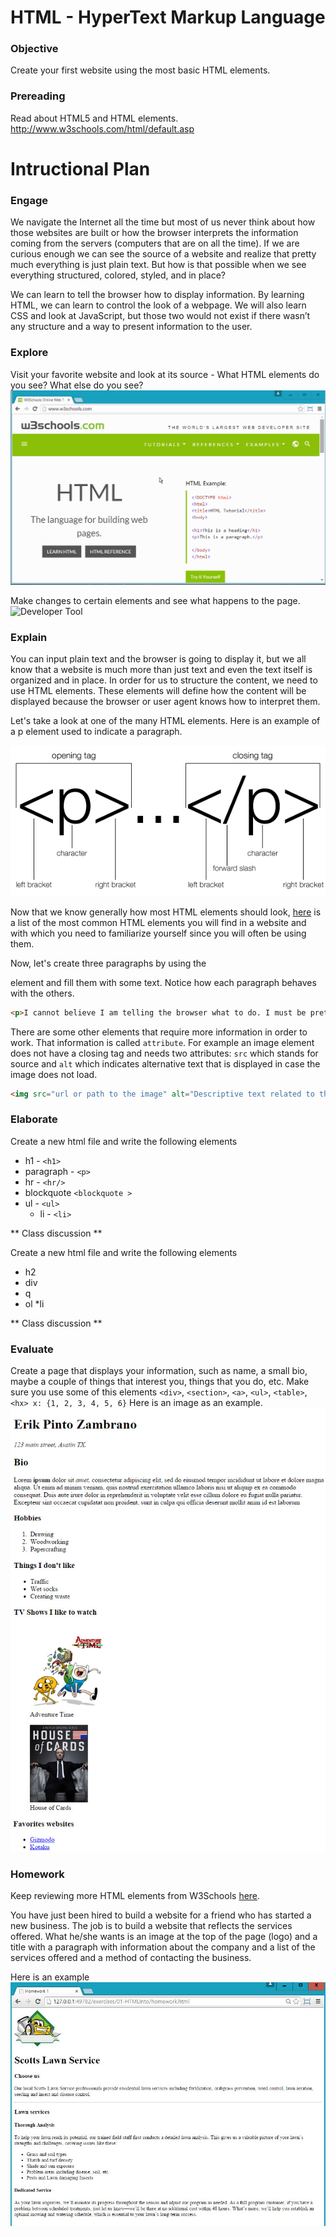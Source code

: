 # HTML - HyperText Markup Language

### Objective
Create your first website using the most basic HTML elements.

### Prereading
Read about HTML5 and HTML elements. http://www.w3schools.com/html/default.asp 

# Intructional Plan

### Engage

We navigate the Internet all the time but most of us never think about how those websites are built or how the browser interprets the information coming from the servers (computers that are on all the time). If we are curious enough we can see the source of a website and realize that pretty much everything is just plain text. But how is that possible when we see everything structured, colored, styled, and in place?  

We can learn to tell the browser how to display information. By learning HTML, we can learn to control the look of a webpage. We will also learn CSS and look at JavaScript, but those two would not exist if there wasn’t any structure and a way to present information to the user. 

### Explore

Visit your favorite website and look at its source - What HTML elements do you see? What else do you see?
![Page Source](../images/page-source.gif)

Make changes to certain elements and see what happens to the page.  
![Developer Tool](../images/developer-tool.gif)

### Explain

You can input plain text and the browser is going to display it, but we all know that a website is much more than just text and even the text itself is organized and in place. In order for us to structure the content, we need to use HTML elements. These elements will define how the content will be displayed because the browser or user agent knows how to interpret them. 

Let's take a look at one of the many HTML elements. Here is an example of a p element used to indicate a paragraph. 

![Element Anatomy](/images/tags.jpg)

Now that we know generally how most HTML elements should look, [here](http://www.w3schools.com/tags/default.asp) is a list of the most common HTML elements you will find in a website and with which you need to familiarize yourself since you will often be using them. 

Now, let's create three paragraphs by using the <p> element and fill them with some text. Notice how each paragraph behaves with the others.

```html
<p>I cannot believe I am telling the browser what to do. I must be pretty smart!</p>
```
There are some other elements that require more information in order to work. That information is called `attribute`. For example an image element does not have a closing tag and needs two attributes: `src` which stands for source and `alt` which indicates alternative text that is displayed in case the image does not load. 

```html
<img src="url or path to the image" alt="Descriptive text related to the image"/>
```

### Elaborate 

Create a new html file and write the following elements   
* h1 - `<h1>`
* paragraph - `<p>`
* hr - `<hr/>`
* blockquote `<blockquote >`
* ul - `<ul>`
    * li - `<li>`

** Class discussion **

Create a new html file and write the following elements
* h2
* div
* q
* ol
    *li 

** Class discussion **

### Evaluate 

Create a page that displays your information, such as name, a small bio, maybe a couple of things that interest you, things that you do, etc. Make sure you use some of this elements `<div>`, `<section>`, `<a>`, `<ul>`, `<table>`, `<hx> x: {1, 2, 3, 4, 5, 6}` 
Here is an image as an example.
![Evaluation](../images/evaluation01.jpg)

### Homework

Keep reviewing more HTML elements from W3Schools [here](http://www.w3schools.com/tags/default.asp).

You have just been hired to build a website for a friend who has started a new business. The job is to build a website that reflects the services offered. What he/she wants is an image at the top of the page (logo) and a title with a paragraph with information about the company and a list of the services offered and a method of contacting the business.

Here is an example
![Homework](../images/homework01.jpg)